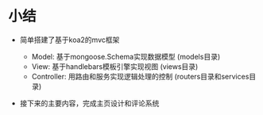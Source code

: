 # 小结

- 简单搭建了基于koa2的mvc框架
    - Model: 基于mongoose.Schema实现数据模型 (models目录)
    - View: 基于handlebars模板引擎实现视图 (views目录)
    - Controller: 用路由和服务实现逻辑处理的控制 (routers目录和services目录)

- 接下来的主要内容，完成主页设计和评论系统